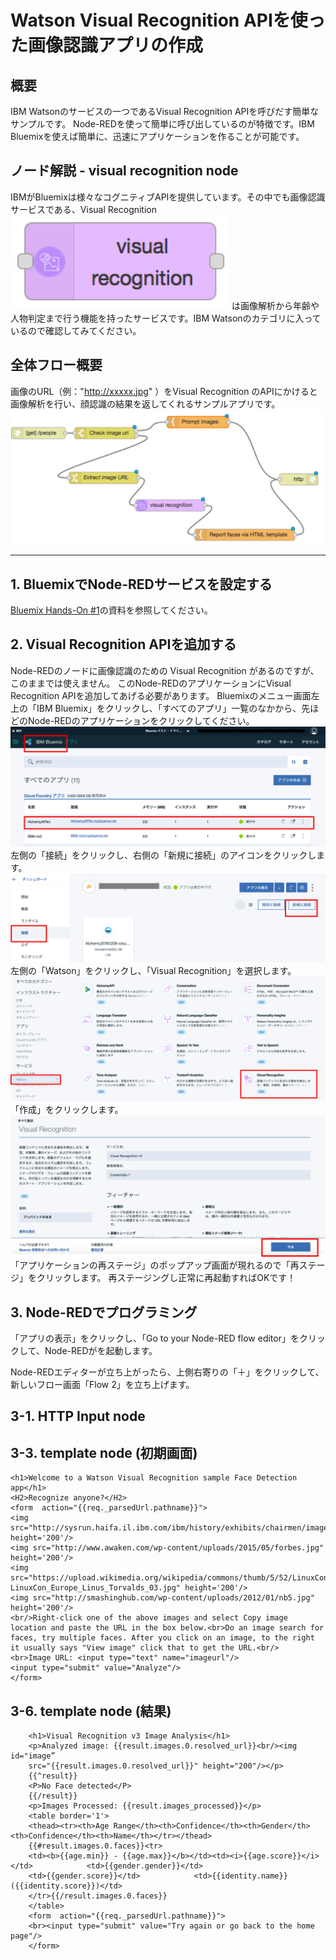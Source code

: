 # Watson Visual Recognition APIを使った画像認識アプリの作成

## 概要
IBM Watsonのサービスの一つであるVisual Recognition APIを呼びだす簡単なサンプルです。
Node-REDを使って簡単に呼び出しているのが特徴です。IBM Bluemixを使えば簡単に、迅速にアプリケーションを作ることが可能です。

## ノード解説 - visual recognition node
IBMがBluemixは様々なコグニティブAPIを提供しています。その中でも画像認識サービスである、Visual Recognition ![image_alt_text](images/visualrecognition_node.png) は画像解析から年齢や人物判定まで行う機能を持ったサービスです。IBM Watsonのカテゴリに入っているので確認してみてください。

## 全体フロー概要
画像のURL（例："http://xxxxx.jpg" ）をVisual Recognition のAPIにかけると画像解析を行い、顔認識の結果を返してくれるサンプルアプリです。
![image_alt_text](images/node_overall.png)
***
## 1. BluemixでNode-REDサービスを設定する
[Bluemix Hands-On #1](https://github.com/kifumi/visualrecognition_nodered/blob/master/20161210_2.pdf "Bluemix Hands-On #1")の資料を参照してください。

## 2. Visual Recognition APIを追加する
Node-REDのノードに画像認識のための Visual Recognition があるのですが、このままでは使えません。 このNode-REDのアプリケーションにVisual Recognition APIを追加してあげる必要があります。
Bluemixのメニュー画面左上の「IBM Bluemix」をクリックし、「すべてのアプリ」一覧のなかから、先ほどのNode-REDのアプリケーションをクリックしてください。 
![image_alt_text](images/bluemix_apl.png) 
左側の「接続」をクリックし、右側の「新規に接続」のアイコンをクリックします。
![image_alt_text](images/bluemix_api.png) 
左側の「Watson」をクリックし、「Visual Recognition」を選択します。
![image_alt_text](images/bluemix_api2.png) 
「作成」をクリックします。
![image_alt_text](images/visualrecognition_api.png) 
「アプリケーションの再ステージ」のポップアップ画面が現れるので「再ステージ」をクリックします。
再ステージングし正常に再起動すればOKです！

## 3. Node-REDでプログラミング
「アプリの表示」をクリックし、「Go to your Node-RED flow editor」をクリックして、Node-REDがを起動します。

Node-REDエディターが立ち上がったら、上側右寄りの「＋」をクリックして、新しいフロー画面「Flow 2」を立ち上げます。

## 3-1. HTTP Input node


## 3-3. template node (初期画面)

    <h1>Welcome to a Watson Visual Recognition sample Face Detection app</h1>
    <H2>Recognize anyone?</H2>
    <form  action="{{req._parsedUrl.pathname}}">
    <img src="http://sysrun.haifa.il.ibm.com/ibm/history/exhibits/chairmen/images/watsonsr.jpg" height='200'/> 
    <img src="http://www.awaken.com/wp-content/uploads/2015/05/forbes.jpg" height='200'/>  
    <img src="https://upload.wikimedia.org/wikipedia/commons/thumb/5/52/LinuxCon_Europe_Linus_Torvalds_03.jpg/220px-LinuxCon_Europe_Linus_Torvalds_03.jpg" height='200'/>   
    <img src="http://smashinghub.com/wp-content/uploads/2012/01/nb5.jpg" height='200'/>     
    <br/>Right-click one of the above images and select Copy image location and paste the URL in the box below.<br>Do an image search for faces, try multiple faces. After you click on an image, to the right it usually says "View image" click that to get the URL.<br/>
    <br>Image URL: <input type="text" name="imageurl"/>   
    <input type="submit" value="Analyze"/>
    </form>
    
## 3-6. template node (結果)

        <h1>Visual Recognition v3 Image Analysis</h1>    
        <p>Analyzed image: {{result.images.0.resolved_url}}<br/><img id="image” 
        src="{{result.images.0.resolved_url}}" height="200"/></p>    
        {{^result}}        
        <P>No Face detected</P>    
        {{/result}}    
        <p>Images Processed: {{result.images_processed}}</p>    
        <table border='1'>        
        <thead><tr><th>Age Range</th><th>Confidence</th><th>Gender</th><th>Confidence</th><th>Name</th></tr></thead>        
        {{#result.images.0.faces}}<tr>            
        <td><b>{{age.min}} - {{age.max}}</b></td><td><i>{{age.score}}</i></td>            <td>{{gender.gender}}</td>
        <td>{{gender.score}}</td>            <td>{{identity.name}} ({{identity.score}})</td>       
        </tr>{{/result.images.0.faces}}    
        </table>    
        <form  action="{{req._parsedUrl.pathname}}">        
        <br><input type="submit" value="Try again or go back to the home page"/>    
        </form>

